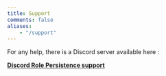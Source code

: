 ```yaml
---
title: Support
comments: false
aliases:
    - "/support"
---
```


For any help, there is a Discord server available here : 

**[Discord Role Persistence support](https://discord.com/invite/pQCmYNd)**
